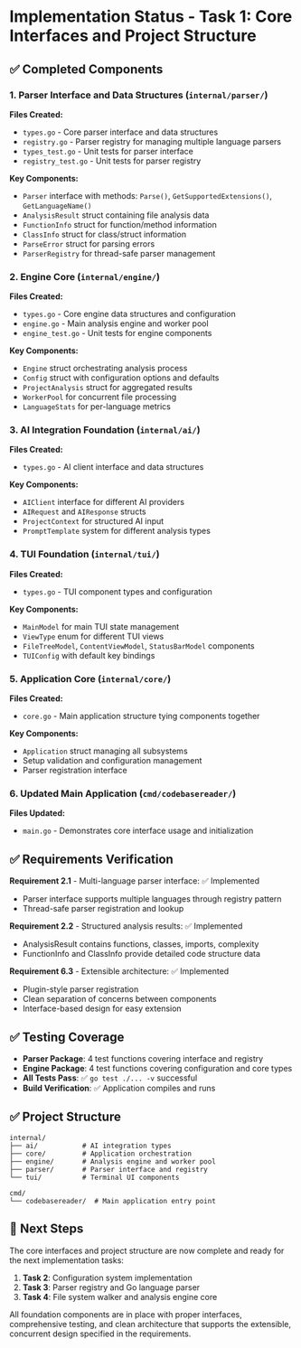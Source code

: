 # Implementation Status - Task 1: Core Interfaces and Project Structure

## ✅ Completed Components

### 1. Parser Interface and Data Structures (`internal/parser/`)

**Files Created:**
- `types.go` - Core parser interface and data structures
- `registry.go` - Parser registry for managing multiple language parsers
- `types_test.go` - Unit tests for parser interface
- `registry_test.go` - Unit tests for parser registry

**Key Components:**
- `Parser` interface with methods: `Parse()`, `GetSupportedExtensions()`, `GetLanguageName()`
- `AnalysisResult` struct containing file analysis data
- `FunctionInfo` struct for function/method information
- `ClassInfo` struct for class/struct information  
- `ParseError` struct for parsing errors
- `ParserRegistry` for thread-safe parser management

### 2. Engine Core (`internal/engine/`)

**Files Created:**
- `types.go` - Core engine data structures and configuration
- `engine.go` - Main analysis engine and worker pool
- `engine_test.go` - Unit tests for engine components

**Key Components:**
- `Engine` struct orchestrating analysis process
- `Config` struct with configuration options and defaults
- `ProjectAnalysis` struct for aggregated results
- `WorkerPool` for concurrent file processing
- `LanguageStats` for per-language metrics

### 3. AI Integration Foundation (`internal/ai/`)

**Files Created:**
- `types.go` - AI client interface and data structures

**Key Components:**
- `AIClient` interface for different AI providers
- `AIRequest` and `AIResponse` structs
- `ProjectContext` for structured AI input
- `PromptTemplate` system for different analysis types

### 4. TUI Foundation (`internal/tui/`)

**Files Created:**
- `types.go` - TUI component types and configuration

**Key Components:**
- `MainModel` for main TUI state management
- `ViewType` enum for different TUI views
- `FileTreeModel`, `ContentViewModel`, `StatusBarModel` components
- `TUIConfig` with default key bindings

### 5. Application Core (`internal/core/`)

**Files Created:**
- `core.go` - Main application structure tying components together

**Key Components:**
- `Application` struct managing all subsystems
- Setup validation and configuration management
- Parser registration interface

### 6. Updated Main Application (`cmd/codebasereader/`)

**Files Updated:**
- `main.go` - Demonstrates core interface usage and initialization

## ✅ Requirements Verification

**Requirement 2.1** - Multi-language parser interface: ✅ Implemented
- Parser interface supports multiple languages through registry pattern
- Thread-safe parser registration and lookup

**Requirement 2.2** - Structured analysis results: ✅ Implemented  
- AnalysisResult contains functions, classes, imports, complexity
- FunctionInfo and ClassInfo provide detailed code structure data

**Requirement 6.3** - Extensible architecture: ✅ Implemented
- Plugin-style parser registration
- Clean separation of concerns between components
- Interface-based design for easy extension

## ✅ Testing Coverage

- **Parser Package**: 4 test functions covering interface and registry
- **Engine Package**: 4 test functions covering configuration and core types
- **All Tests Pass**: ✅ `go test ./... -v` successful
- **Build Verification**: ✅ Application compiles and runs

## ✅ Project Structure

```
internal/
├── ai/           # AI integration types
├── core/         # Application orchestration  
├── engine/       # Analysis engine and worker pool
├── parser/       # Parser interface and registry
└── tui/          # Terminal UI components

cmd/
└── codebasereader/  # Main application entry point
```

## 🎯 Next Steps

The core interfaces and project structure are now complete and ready for the next implementation tasks:

1. **Task 2**: Configuration system implementation
2. **Task 3**: Parser registry and Go language parser
3. **Task 4**: File system walker and analysis engine core

All foundation components are in place with proper interfaces, comprehensive testing, and clean architecture that supports the extensible, concurrent design specified in the requirements.
